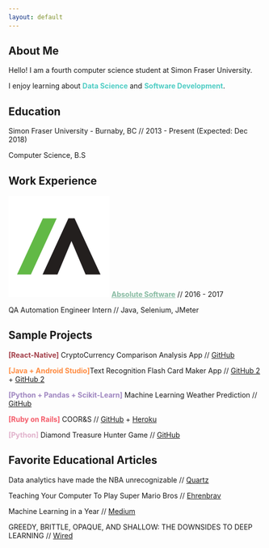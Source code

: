 ```yaml
---
layout: default
---
```


## About Me

Hello! I am a fourth computer science student at Simon Fraser University.

I enjoy learning about <span style="color: #4ECDC4; font-weight: bold">Data Science</span> and <span style="color: #4ECDC4; font-weight: bold">Software Development</span>.

## Education
Simon Fraser University - Burnaby, BC  // 2013 - Present (Expected: Dec 2018)

Computer Science, B.S    

## Work Experience

<img class="work-experience" src="absolute.png"> <a href="https://www.absolute.com/en" style="color: #87BBA2; font-weight: bold">Absolute Software</a> // 2016 - 2017

QA Automation Engineer Intern // Java, Selenium, JMeter

## Sample Projects

<span style="color: #A23E48; font-weight: bold">[React-Native]</span> CryptoCurrency Comparison Analysis App // [GitHub](https://github.com/icwong/CryptocurrencyApp)

<span style="color: #FF8C42; font-weight: bold">[Java + Android Studio]</span>Text Recognition Flash Card Maker App // [GitHub 2](https://github.com/icwong/AndroidTextRecognitionApp) + [GitHub 2](https://github.com/icwong/AndroidQuizApp)

<span style="color: #9F86C0; font-weight: bold">[Python + Pandas + Scikit-Learn]</span> Machine Learning Weather Prediction // [GitHub](https://github.com/icwong/weather-observation)

<span style="color: #F45B69; font-weight: bold">[Ruby on Rails]</span>  COOR&S // [GitHub](https://github.com/icwong/CoopR-S) + [Heroku](http://cooprs.herokuapp.com/)

<span style="color: #E0B1CB; font-weight: bold">[Python]</span> Diamond Treasure Hunter Game // [GitHub](https://github.com/icwong/PythonProjects/blob/master/DiamondTreasureHunter.py)

## Favorite Educational Articles

Data analytics have made the NBA unrecognizable // [Quartz](https://qz.com/1104922/data-analytics-have-revolutionized-the-nba/)

Teaching Your Computer To Play Super Mario Bros // [Ehrenbrav](http://www.ehrenbrav.com/2016/08/teaching-your-computer-to-play-super-mario-bros-a-fork-of-the-google-deepmind-atari-machine-learning-project/?utm_source=mybridge&utm_medium=blog&utm_campaign=read_more)

Machine Learning in a Year // [Medium](https://medium.com/learning-new-stuff/machine-learning-in-a-year-cdb0b0ebd29c)

GREEDY, BRITTLE, OPAQUE, AND SHALLOW: THE DOWNSIDES TO DEEP LEARNING // [Wired](https://www.wired.com/story/greedy-brittle-opaque-and-shallow-the-downsides-to-deep-learning/)
